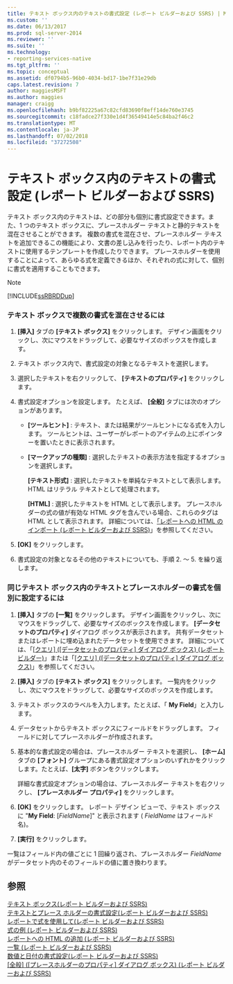 ```yaml
---
title: テキスト ボックス内のテキストの書式設定 (レポート ビルダーおよび SSRS) | Microsoft Docs
ms.custom: ''
ms.date: 06/13/2017
ms.prod: sql-server-2014
ms.reviewer: ''
ms.suite: ''
ms.technology:
- reporting-services-native
ms.tgt_pltfrm: ''
ms.topic: conceptual
ms.assetid: df0794b5-96b0-4034-bd17-1be7f31e29db
caps.latest.revision: 7
author: maggiesMSFT
ms.author: maggies
manager: craigg
ms.openlocfilehash: b9bf82225a67c82cfd83690f8eff14de760e3745
ms.sourcegitcommit: c18fadce27f330e1d4f36549414e5c84ba2f46c2
ms.translationtype: MT
ms.contentlocale: ja-JP
ms.lasthandoff: 07/02/2018
ms.locfileid: "37272508"
---
```

# <a name="format-text-in-a-text-box-report-builder-and-ssrs"></a>テキスト ボックス内のテキストの書式設定 (レポート ビルダーおよび SSRS)
  テキスト ボックス内のテキストは、どの部分も個別に書式設定できます。また、1 つのテキスト ボックスに、プレースホルダー テキストと静的テキストを混在させることができます。 複数の書式を混在させ、プレースホルダー テキストを追加できるこの機能により、文書の差し込みを行ったり、レポート内のテキストに使用するテンプレートを作成したりできます。 プレースホルダーを使用することによって、あらゆる式を定義できるほか、それぞれの式に対して、個別に書式を適用することもできます。  
  
> [!NOTE]  
>  [!INCLUDE[ssRBRDDup](../../includes/ssrbrddup-md.md)]  
  
### <a name="to-combine-multiple-formats-in-a-text-box"></a>テキスト ボックスで複数の書式を混在させるには  
  
1.  **[挿入]** タブの **[テキスト ボックス]** をクリックします。 デザイン画面をクリックし、次にマウスをドラッグして、必要なサイズのボックスを作成します。  
  
2.  テキスト ボックス内で、書式設定の対象となるテキストを選択します。  
  
3.  選択したテキストを右クリックして、 **[テキストのプロパティ]** をクリックします。  
  
4.  書式設定オプションを設定します。 たとえば、 **[全般]** タブには次のオプションがあります。  
  
    -   **[ツールヒント]** : テキスト、または結果がツールヒントになる式を入力します。 ツールヒントは、ユーザーがレポートのアイテムの上にポインターを置いたときに表示されます。  
  
    -   **[マークアップの種類]** : 選択したテキストの表示方法を指定するオプションを選択します。  
  
         **[テキスト形式]** : 選択したテキストを単純なテキストとして表示します。 HTML はリテラル テキストとして処理されます。  
  
         **[HTML]**  : 選択したテキストを HTML として表示します。 プレースホルダーの式の値が有効な HTML タグを含んでいる場合、これらのタグは HTML として表示されます。 詳細については、[「レポートへの HTML のインポート &#40;レポート ビルダーおよび SSRS&#41;](importing-html-into-a-report-report-builder-and-ssrs.md)」を参照してください。  
  
5.  **[OK]** をクリックします。  
  
6.  書式設定の対象となるその他のテキストについても、手順 2. ～ 5. を繰り返します。  
  
### <a name="to-format-text-and-placeholders-differently-in-the-same-text-box"></a>同じテキスト ボックス内のテキストとプレースホルダーの書式を個別に設定するには  
  
1.  **[挿入]** タブの **[一覧]** をクリックします。 デザイン画面をクリックし、次にマウスをドラッグして、必要なサイズのボックスを作成します。 **[データセットのプロパティ]** ダイアログ ボックスが表示されます。 共有データセットまたはレポートに埋め込まれたデータセットを使用できます。 詳細については、「[[クエリ] ([データセットのプロパティ] ダイアログ ボックス) &#40;レポート ビルダー&#41;](../report-data/dataset-properties-dialog-box-query-report-builder.md)」または「[[クエリ] ([データセットのプロパティ] ダイアログ ボックス)](../dataset-properties-dialog-box-query.md)」を参照してください。  
  
2.  **[挿入]** タブの **[テキスト ボックス]** をクリックします。 一覧内をクリックし、次にマウスをドラッグして、必要なサイズのボックスを作成します。  
  
3.  テキスト ボックスのラベルを入力します。たとえば、「 **My Field**」と入力します。  
  
4.  データセットからテキスト ボックスにフィールドをドラッグします。 フィールドに対してプレースホルダーが作成されます。  
  
5.  基本的な書式設定の場合は、プレースホルダー テキストを選択し、 **[ホーム]** タブの **[フォント]** グループにある書式設定オプションのいずれかをクリックします。たとえば、**[太字]** ボタンをクリックします。  
  
     詳細な書式設定オプションの場合は、プレースホルダー テキストを右クリックし、 **[プレースホルダー プロパティ]** をクリックします。  
  
6.  **[OK]** をクリックします。 レポート デザイン ビューで、テキスト ボックスに "**My Field**: [*FieldName*]" と表示されます ( *FieldName* はフィールド名)。  
  
7.  **[実行]** をクリックします。  
  
 一覧はフィールド内の値ごとに 1 回繰り返され、プレースホルダー *FieldName* がデータセット内のそのフィールドの値に置き換わります。  
  
## <a name="see-also"></a>参照  
 [テキスト ボックス&#40;レポート ビルダーおよび SSRS&#41;](text-boxes-report-builder-and-ssrs.md)   
 [テキストとプレース ホルダーの書式設定&#40;レポート ビルダーおよび SSRS&#41;](formatting-text-and-placeholders-report-builder-and-ssrs.md)   
 [レポートで式を使用して&#40;レポート ビルダーおよび SSRS&#41;](expression-uses-in-reports-report-builder-and-ssrs.md)   
 [式の例 (レポート ビルダーおよび SSRS)](expression-examples-report-builder-and-ssrs.md)   
 [レポートへの HTML の追加 &#40;レポート ビルダーおよび SSRS&#41;](add-html-into-a-report-report-builder-and-ssrs.md)   
 [一覧 &#40;レポート ビルダーおよび SSRS&#41;](tables-matrices-and-lists-report-builder-and-ssrs.md)   
 [数値と日付の書式設定&#40;レポート ビルダーおよび SSRS&#41;](formatting-numbers-and-dates-report-builder-and-ssrs.md)   
 [[全般] ([プレースホルダーのプロパティ] ダイアログ ボックス) &#40;レポート ビルダーおよび SSRS&#41;](../placeholder-properties-dialog-box-general-report-builder-and-ssrs.md)  
  
  
